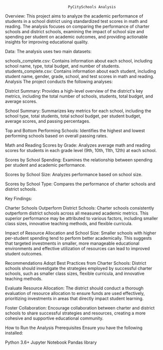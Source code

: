                                  PyCitySchools Analysis
  Overview:
This project aims to analyze the academic performance of students in a school district using standardized test scores in math and reading. The analysis focuses on comparing the performance of charter schools and district schools, examining the impact of school size and spending per student on academic outcomes, and providing actionable insights for improving educational quality.

Data:
The analysis uses two main datasets:

schools_complete.csv: Contains information about each school, including school name, type, total budget, and number of students.
students_complete.csv: Contains information about each student, including student name, gender, grade, school, and test scores in math and reading.
Analysis
The project conducts the following analyses:

District Summary: 
Provides a high-level overview of the district's key metrics, including the total number of schools, students, total budget, and average scores.

School Summary: 
Summarizes key metrics for each school, including the school type, total students, total school budget, per student budget, average scores, and passing percentages.

Top and Bottom Performing Schools:
Identifies the highest and lowest performing schools based on overall passing rates.

Math and Reading Scores by Grade: 
Analyzes average math and reading scores for students in each grade level (9th, 10th, 11th, 12th) at each school.

Scores by School Spending: 
Examines the relationship between spending per student and academic performance.

Scores by School Size:
Analyzes performance based on school size.

Scores by School Type: 
Compares the performance of charter schools and district schools.

Key Findings:

Charter Schools Outperform District Schools:
Charter schools consistently outperform district schools across all measured academic metrics. This superior performance may be attributed to various factors, including smaller class sizes, innovative teaching methods, and flexible curricula.

Impact of Resource Allocation and School Size:
Smaller schools with higher per-student spending tend to perform better academically. This suggests that targeted investments in smaller, more manageable educational environments and effective utilization of resources can lead to improved student outcomes.

Recommendations
Adopt Best Practices from Charter Schools:
District schools should investigate the strategies employed by successful charter schools, such as smaller class sizes, flexible curricula, and innovative teaching methods.

Evaluate Resource Allocation:
The district should conduct a thorough evaluation of resource allocation to ensure funds are used effectively, prioritizing investments in areas that directly impact student learning.

Foster Collaboration:
Encourage collaboration between charter and district schools to share successful strategies and resources, creating a more cohesive and supportive educational community.

How to Run the Analysis
Prerequisites
Ensure you have the following installed:

Python 3.6+
Jupyter Notebook
Pandas library
